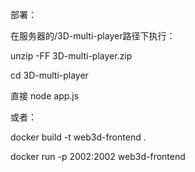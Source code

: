 部署：

在服务器的/3D-multi-player路径下执行：

  unzip -FF 3D-multi-player.zip

  cd 3D-multi-player

  直接 node app.js

  或者：

  docker build -t web3d-frontend .

  docker run -p 2002:2002 web3d-frontend
  